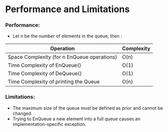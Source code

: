 # Performance and Limitations
### Performance:
- Let n be the number of elements in the queue, then :

| Operation | Complexity |
| --- | --- |
| Space Complexity (for n EnQueue operations) | O(n) |
| Time Complexity of EnQueue() | O(1) |
| Time Complexity of DeQueue() | O(1) |
| Time Complexity of printing the Queue | O(n) |

### Limitations:
- The maximum size of the queue must be defined as prior and cannot be changed. 
- Trying to EnQueue a new element into a full queue causes an implementation-specific exception.



